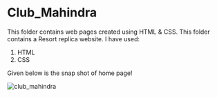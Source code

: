 # Club_Mahindra

This folder contains web pages created using HTML & CSS. This folder contains a Resort replica website. I have used:

1. HTML
2. CSS

Given below is the snap shot of home page!

![club_mahindra](https://user-images.githubusercontent.com/85054848/198841340-302c0c9d-bdd2-4bde-b19f-1f74f4fd8667.PNG)
